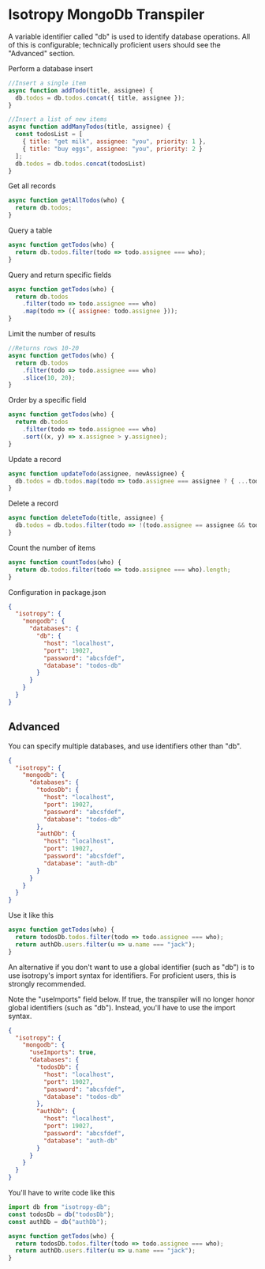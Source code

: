Isotropy MongoDb Transpiler
===========================

A variable identifier called "db" is used to identify database operations.
All of this is configurable; technically proficient users should see the "Advanced" section.

Perform a database insert
```javascript
//Insert a single item
async function addTodo(title, assignee) {
  db.todos = db.todos.concat({ title, assignee });
}

//Insert a list of new items
async function addManyTodos(title, assignee) {
  const todosList = [
    { title: "get milk", assignee: "you", priority: 1 },
    { title: "buy eggs", assignee: "you", priority: 2 }
  ];
  db.todos = db.todos.concat(todosList)
}
```

Get all records
```javascript
async function getAllTodos(who) {
  return db.todos;
}
```

Query a table
```javascript
async function getTodos(who) {
  return db.todos.filter(todo => todo.assignee === who);
}
```

Query and return specific fields
```javascript
async function getTodos(who) {
  return db.todos
    .filter(todo => todo.assignee === who)
    .map(todo => ({ assignee: todo.assignee }));
}
```

Limit the number of results
```javascript
//Returns rows 10-20
async function getTodos(who) {
  return db.todos
    .filter(todo => todo.assignee === who)
    .slice(10, 20);
}
```

Order by a specific field
```javascript
async function getTodos(who) {
  return db.todos
    .filter(todo => todo.assignee === who)
    .sort((x, y) => x.assignee > y.assignee);
}
```

Update a record
```javascript
async function updateTodo(assignee, newAssignee) {
  db.todos = db.todos.map(todo => todo.assignee === assignee ? { ...todo, assignee: newAssignee } : todo);
}
```

Delete a record
```javascript
async function deleteTodo(title, assignee) {
  db.todos = db.todos.filter(todo => !(todo.assignee == assignee && todo.title === title));
}
```

Count the number of items
```javascript
async function countTodos(who) {
  return db.todos.filter(todo => todo.assignee === who).length;
}
```

Configuration in package.json

```json
{
  "isotropy": {
    "mongodb": {
      "databases": {
        "db": {
          "host": "localhost",
          "port": 19027,
          "password": "abcsfdef",
          "database": "todos-db"
        }
      }
    }
  }
}
```

Advanced
--------
You can specify multiple databases, and use identifiers other than "db".

```json
{
  "isotropy": {
    "mongodb": {
      "databases": {
        "todosDb": {
          "host": "localhost",
          "port": 19027,
          "password": "abcsfdef",
          "database": "todos-db"
        },
        "authDb": {
          "host": "localhost",
          "port": 19027,
          "password": "abcsfdef",
          "database": "auth-db"
        }
      }
    }
  }
}
```

Use it like this

```javascript
async function getTodos(who) {
  return todosDb.todos.filter(todo => todo.assignee === who);
  return authDb.users.filter(u => u.name === "jack");
}
```

An alternative if you don't want to use a global identifier (such as "db") is to use isotropy's import syntax for identifiers.
For proficient users, this is strongly recommended.

Note the "useImports" field below. If true, the transpiler will no longer honor global identifiers (such as "db").
Instead, you'll have to use the import syntax.

```json
{
  "isotropy": {
    "mongodb": {
      "useImports": true,
      "databases": {
        "todosDb": {
          "host": "localhost",
          "port": 19027,
          "password": "abcsfdef",
          "database": "todos-db"
        },
        "authDb": {
          "host": "localhost",
          "port": 19027,
          "password": "abcsfdef",
          "database": "auth-db"
        }
      }
    }
  }
}
```

You'll have to write code like this

```javascript
import db from "isotropy-db";
const todosDb = db("todosDb");
const authDb = db("authDb");

async function getTodos(who) {
  return todosDb.todos.filter(todo => todo.assignee === who);
  return authDb.users.filter(u => u.name === "jack");
}
```
